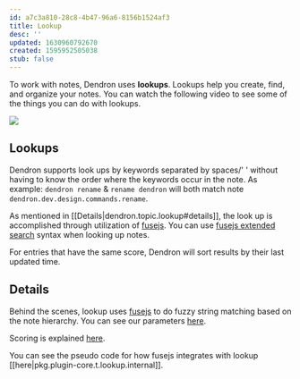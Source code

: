 ```yaml
---
id: a7c3a810-28c8-4b47-96a6-8156b1524af3
title: Lookup
desc: ''
updated: 1630960792670
created: 1595952505038
stub: false
---
```


To work with notes, Dendron uses  **lookups**. Lookups help you create, find, and organize your notes. You can watch the following video to see some of the things you can do with lookups.

<a href="https://www.loom.com/share/a409a621763548d395e48c9d4380cbe7"><img style="" src="https://cdn.loom.com/sessions/thumbnails/a409a621763548d395e48c9d4380cbe7-1600813345789-with-play.gif"> </a>

## Lookups
Dendron supports look ups by keywords separated by spaces/' ' without having to know the order where the keywords occur in the note. As example: `dendron rename` & `rename dendron` will both match note `dendron.dev.design.commands.rename`.

As mentioned in [[Details|dendron.topic.lookup#details]], the look up is accomplished through utilization of [fusejs](https://fusejs.io/). You can use [fusejs extended search](https://fusejs.io/examples.html#extended-search) syntax when looking up notes.  

For entries that have the same score, Dendron will sort results by their last updated time.

## Details

Behind the scenes, lookup uses [fusejs](https://fusejs.io/) to do fuzzy string matching based on the note hierarchy. You can see our parameters [here](https://github.com/dendronhq/dendron/blob/master/packages/common-all/src/fuse.ts#L31).

Scoring is explained [here](https://fusejs.io/concepts/scoring-theory.html).

You can see the pseudo code for how fusejs integrates with lookup [[here|pkg.plugin-core.t.lookup.internal]].

